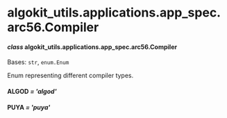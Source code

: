 # algokit_utils.applications.app_spec.arc56.Compiler

#### *class* algokit_utils.applications.app_spec.arc56.Compiler

Bases: `str`, `enum.Enum`

Enum representing different compiler types.

#### ALGOD *= 'algod'*

#### PUYA *= 'puya'*

